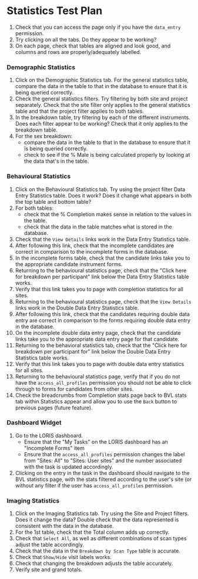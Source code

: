 # Statistics Test Plan

1. Check that you can access the page only if you have the `data_entry` permission.
2. Try clicking on all the tabs. Do they appear to be working?
3. On each page, check that tables are aligned and look good, and columns and rows are properly/adequately labelled.

### Demographic Statistics
1. Click on the Demographic Statistics tab. For the general statistics table, compare the data in the table to that in the database to ensure that it is being queried correctly.
2. Check the general statistics filters. Try filtering by both site and project separately. Check that the site filter only applies to the general statistics table and that the project filter applies to both tables.
3. In the breakdown table, try filtering by each of the different instruments. Does each filter appear to be working? Check that it only applies to the breakdown table.
4. For the sex breakdown:
   - compare the data in the table to that in the database to ensure that it is being queried correctly.
   - check to see if the % Male is being calculated properly by looking at the data that's in the table.

### Behavioural Statistics
1. Click on the Behavioural Statistics tab. Try using the project filter Data Entry Statistics table. Does it work? Does it change what appears in both the top table and bottom table?
2. For both tables:
   - check that the % Completion makes sense in relation to the values in the table.
   - check that the data in the table matches what is stored in the database.
3. Check that the `View Details` links work in the Data Entry Statistics table.
4. After following this link, check that the incomplete candidates are correct in comparison to the incomplete forms in the database.
5. In the incomplete forms table, check that the candidate links take you to the appropriate candidate instrument forms.
6. Returning to the behavioural statistics page, check that the "Click here for breakdown per participant" link below the Data Entry Statistics table works.
7. Verify that this link takes you to page with completion statistics for all sites.
8. Returning to the behavioural statistics page, check that the `View Details` links work in the Double Data Entry Statistics table.
9. After following this link, check that the candidates requiring double data entry are correct in comparison to the forms requiring double data entry in the database.
10. On the incomplete double data entry page, check that the candidate links take you to the appropriate data entry page for that candidate.
11. Returning to the behavioral statistics tab, check that the "Click here for breakdown per participant for" link below the Double Data Entry Statistics table works.
12. Verify that this link takes you to page with double data entry statistics for all sites.
13. Returning to the behavioural statistics page, verify that if you do not have the `access_all_profiles` permission you should not be able to click through to forms for candidates from other sites.
14. Check the breadcrumbs from Completion stats page back to BVL stats tab within Statistics appear and allow you to use the `Back` button to previous pages (future feature).

### Dashboard Widget
1. Go to the LORIS dashboard. 
     - Ensure that the "My Tasks" on the LORIS dashboard has an "Incomplete Forms"
       item
     - Ensure that the `access_all_profiles` permission changes the label from "Sites: All"
       to "Sites: User sites" and the number associated with the task is updated accordingly.
2. Clicking on the entry in the task in the dashboard should navigate to the BVL statistics page, with the stats filtered according to the user's site (or without any filter if the user has `access_all_profiles` permission.

### Imaging Statistics
1. Click on the Imaging Statistics tab. Try using the Site and Project filters. Does it change the data? Double check that the data represented is consistent with the data in the database.
2. For the 1st table, check that the Total column adds up correctly.
3. Check that `Select All`, as well as different combinations of scan types adjust the table accordingly.
4. Check that the data in the `Breakdown by Scan Type` table is accurate.
5. Check that `Show/Hide` visit labels works.
6. Check that changing the breakdown adjusts the table accurately.
7. Verify site and grand totals.
